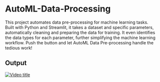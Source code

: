 # AutoML-Data-Processing
This project automates data pre-processing for machine learning tasks. Built with Python and Streamlit, it takes a dataset and specific parameters, automatically cleaning and preparing the data for training. It even identifies the data types for each parameter, further simplifying the machine learning workflow. Push the button and let AutoML Data Pre-processing handle the tedious work!


## **Output**

[![Video title](https://img.youtube.com/vi/cWPR27kejjo/maxresdefault.jpg)](https://www.youtube.com/watch?v=cWPR27kejjo)

